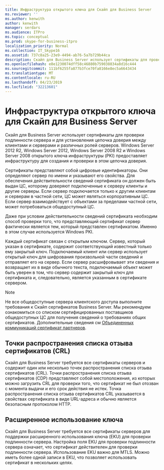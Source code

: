```yaml
---
title: Инфраструктура открытого ключа для Скайп для Business Server
ms.reviewer: ''
ms.author: kenwith
author: kenwith
manager: serdars
ms.audience: ITPro
ms.topic: conceptual
ms.prod: skype-for-business-itpro
localization_priority: Normal
ms.collection: IT_Skype16
ms.assetid: 737c8a25-23e9-4494-ab76-5a7b729b44ca
description: Скайп для Business Server использует сертификаты для проверки подлинности сервера и для установления цепочка доверия между клиентами и серверами и различных ролей серверов. Windows Server 2012 R2, Windows Server 2012, Windows Server 2008 R2 и Windows Server 2008 открытого ключа инфраструктуры (PKI) предоставляет инфраструктуру для создания и проверки в этом цепочка доверия.
ms.openlocfilehash: e8e1230074dff58c46880b759038834a8d16c444
ms.sourcegitcommit: 111bf6255fa877b3fce70fa8166e8ec5a6643434
ms.translationtype: MT
ms.contentlocale: ru-RU
ms.lasthandoff: 04/23/2019
ms.locfileid: "32213601"
---
```

# <a name="public-key-infrastructure-for-skype-for-business-server"></a>Инфраструктура открытого ключа для Скайп для Business Server
 
Скайп для Business Server использует сертификаты для проверки подлинности сервера и для установления цепочка доверия между клиентами и серверами и различных ролей серверов. Windows Server 2012 R2, Windows Server 2012, Windows Server 2008 R2 и Windows Server 2008 открытого ключа инфраструктуры (PKI) предоставляет инфраструктуру для создания и проверки в этом цепочка доверия.
  
Сертификаты представляют собой цифровые идентификаторы. Они определяют сервер по имени и указывают его свойства. Для обеспечения действительности сведений сертификата он должен быть выдан ЦС, которому доверяют подключенные к серверу клиенты и другие серверы. Если сервер подключается только к другим клиентам и серверам в частной сети, ЦС может являться корпоративным ЦС. Если сервер взаимодействует с объектами за пределами частной сети, может потребоваться общедоступный ЦС.
  
Даже при условии действительности сведений сертификата необходим способ проверки того, что представляющий сертификат сервер фактически является тем, который представлен сертификатом. Именно в этом случае используется Windows PKI.
  
Каждый сертификат связан с открытым ключом. Сервер, который указан в сертификате, содержит соответствующий известный только ему закрытый ключ. Подключаемый клиент или сервер использует открытый ключ для шифрования произвольной части сведений и отправляет его на сервер. Если сервер расшифровывает эти сведения и возвращает их в виде обычного текста, подключаемый объект может быть уверен в том, что сервер содержит закрытый ключ для сертификата и, следовательно, является указанным в сертификате сервером.
  
> [!NOTE]
> Не все общедоступные сервера клиентского доступа выполните требования к Скайп сертификатов Business Server. Мы рекомендуем ознакомиться со списком сертифицированных поставщиков общедоступных ЦС для получения сведений о требованиях общих сертификатов. Дополнительные сведения см [Объединенных коммуникаций сертификат партнеров](https://go.microsoft.com/fwlink/p/?LinkId=140898). 
  
## <a name="crl-distribution-points"></a>Точки распространения списка отзыва сертификатов (CRL)

Скайп для Business Server требуется все сертификаты серверов и содержит один или несколько точек распространения списка отзыва сертификатов (CRL). Точки распространения списка отзыва сертификатов (CDP) представляют собой местоположения, из которых можно загрузить CRL для проверки того, что сертификат не был отозван с момента выдачи и его срок действия не истек. Точка распространения списка отзыва сертификатов CRL указывается в свойствах сертификата в виде URL-адреса и обычно является безопасным протоколом HTTP.
  
## <a name="enhanced-key-usage"></a>Расширенное использование ключа

Скайп для Business Server требуется все сертификаты серверов для поддержки расширенного использования ключа (EKU) для проверки подлинности сервера. Настройка поля EKU для проверки подлинности сервера означает, что сертификат действителен для проверки подлинности сервера. Использование EKU важно для MTLS. Можно иметь более одной записи в EKU, что позволяет использовать сертификат в нескольких целях.
  

